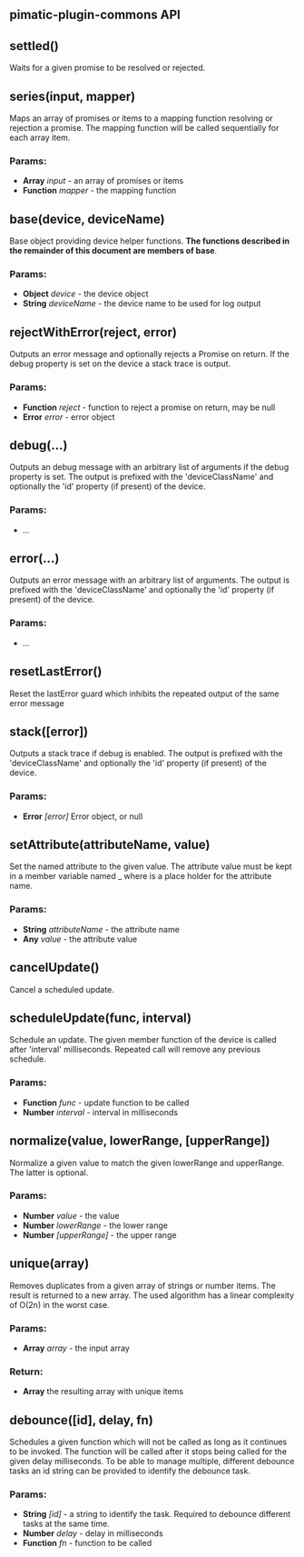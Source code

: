 

<!-- Start src\index.coffee -->

## pimatic-plugin-commons API

## settled()

Waits for a given promise to be resolved or rejected.

## series(input, mapper)

Maps an array of promises or items to a mapping function resolving or
        rejection a promise. The mapping function will be called sequentially
        for each array item.

### Params:

* **Array** *input* - an array of promises or items
* **Function** *mapper* - the mapping function

## base(device, deviceName)

Base object providing device helper functions. **The functions described in the remainder
        of this document are members of base**.

### Params:

* **Object** *device* - the device object
* **String** *deviceName* - the device name to be used for log output

## rejectWithError(reject, error)

Outputs an error message and optionally rejects a Promise on return. If
            the debug property is set on the device a stack trace is output.

### Params:

* **Function** *reject* - function to reject a promise on return, may be null
* **Error** *error* - error object

## debug(...)

Outputs an debug message with an arbitrary list of arguments if
            the debug property is set. The output is prefixed with the 'deviceClassName'
            and optionally the 'id' property (if present) of the device.

### Params:

* *...* 

## error(...)

Outputs an error message with an arbitrary list of arguments.
            The output is prefixed with the 'deviceClassName'
            and optionally the 'id' property (if present) of the device.

### Params:

* *...* 

## resetLastError()

Reset the lastError guard which inhibits the repeated output of the same error message

## stack([error])

Outputs a stack trace if debug is enabled.
            The output is prefixed with the 'deviceClassName'
            and optionally the 'id' property (if present) of the device.

### Params:

* **Error** *[error]* Error object, or null

## setAttribute(attributeName, value)

Set the named attribute to the given value. The attribute
            value must be kept in a member variable named _<attributeName>
            where <attributeName> is a place holder for the attribute name.

### Params:

* **String** *attributeName* - the attribute name
* **Any** *value* - the attribute value

## cancelUpdate()

Cancel a scheduled update.

## scheduleUpdate(func, interval)

Schedule an update. The given member function of the device
            is called after 'interval' milliseconds. Repeated call will
            remove any previous schedule.

### Params:

* **Function** *func* - update function to be called
* **Number** *interval* - interval in milliseconds

## normalize(value, lowerRange, [upperRange])

Normalize a given value to match the given lowerRange and upperRange. The
            latter is optional.

### Params:

* **Number** *value* - the value
* **Number** *lowerRange* - the lower range
* **Number** *[upperRange]* - the upper range

## unique(array)

Removes duplicates from a given array of strings or number items. The
            result is returned to a new array. The used algorithm has a linear
            complexity of O(2n) in the worst case.

### Params:

* **Array** *array* - the input array

### Return:

* **Array** the resulting array with unique items

## debounce([id], delay, fn)

Schedules a given function which will not be called as long as it continues to be invoked.
            The function will be called after it stops being called for the given delay milliseconds. To be able
            to manage multiple, different debounce tasks an id string can be provided to identify the debounce task.

### Params:

* **String** *[id]* - a string to identify the task.                                   Required to debounce different tasks at the same time.
* **Number** *delay* - delay in milliseconds
* **Function** *fn* - function to be called

<!-- End src\index.coffee -->

